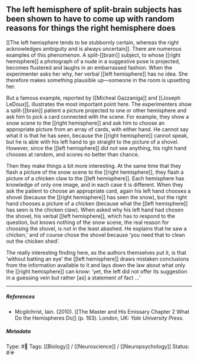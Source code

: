 ## The left hemisphere of split-brain subjects has been shown to have to come up with random reasons for things the right hemisphere does # 

[[The left hemisphere tends to be stubbornly certain, whereas the right acknowledges ambiguity and is always uncertain]]. There are numerous examples of this phenomenon. A split-[[brain]] subject, to whose [[right hemisphere]] a photograph of a nude in a suggestive pose is projected, becomes flustered and laughs in an embarrassed fashion. When the experimenter asks her why, her verbal [[left hemisphere]] has no idea. She therefore makes something plausible up—someone in the room is upsetting her.

But a famous example, reported by [[Micheal Gazzaniga]] and [[Joseph LeDoux]], illustrates the most important point here. The experimenters show a split-[[brain]] patient a picture projected to one or other hemisphere and ask him to pick a card connected with the scene. For example, they show a snow scene to the [[right hemisphere]] and ask him to choose an appropriate picture from an array of cards, with either hand. He cannot say what it is that he has seen, because the [[right hemisphere]] cannot speak, but he is able with his left hand to go straight to the picture of a shovel. However, since the [[left hemisphere]] did not see anything, his right hand chooses at random, and scores no better than chance. 

Then they make things a bit more interesting. At the same time that they flash a picture of the snow scene to the [[right hemisphere]], they flash a picture of a chicken claw to the [[left hemisphere]]. Each hemisphere has knowledge of only one image, and in each case it is different. When they ask the patient to choose an appropriate card, again his left hand chooses a shovel (because the [[right hemisphere]] has seen the snow), but the right hand chooses a picture of a chicken (because what the [[left hemisphere]] has seen is the chicken claw). When asked why his left hand had chosen the shovel, his verbal [[left hemisphere]], which has to respond to the question, but knows nothing of the snow scene, the real reason for choosing the shovel, is not in the least abashed. He explains that he saw a chicken,' and of course chose the shovel because ‘you need that to clean out the chicken shed’.

The really interesting finding here, as the authors themselves put it, is that ‘without batting an eye’ the [[left hemisphere]] draws mistaken conclusions from the information available to it and lays down the law about what only the [[right hemisphere]] can know: ‘yet, the left did not offer its suggestion in a guessing vein but rather [as] a statement of fact …’

___

##### References

- Mcgilchrist, Iain. (2010). [[The Master and His Emissary Chapter 2 What Do the Hemispheres Do]] (p. 163). London, UK: _Yale University Press_.

##### Metadata

Type: #🔴 
Tags: [[Biology]] / [[Neuroscience]] / [[Neuropsychology]]
Status: #☀️ 